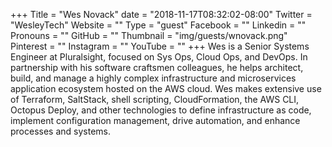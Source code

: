 +++
Title = "Wes Novack"
date = "2018-11-17T08:32:02-08:00"
Twitter = "WesleyTech"
Website = ""
Type = "guest"
Facebook = ""
Linkedin = ""
Pronouns = ""
GitHub = ""
Thumbnail = "img/guests/wnovack.png"
Pinterest = ""
Instagram = ""
YouTube = ""
+++
Wes is a Senior Systems Engineer at Pluralsight, focused on Sys Ops, Cloud Ops, and DevOps. In partnership with his software craftsmen colleagues, he helps architect, build, and manage a highly complex infrastructure and microservices application ecosystem hosted on the AWS cloud. Wes makes extensive use of Terraform, SaltStack, shell scripting, CloudFormation, the AWS CLI, Octopus Deploy, and other technologies to define infrastructure as code, implement configuration management, drive automation, and enhance processes and systems.
